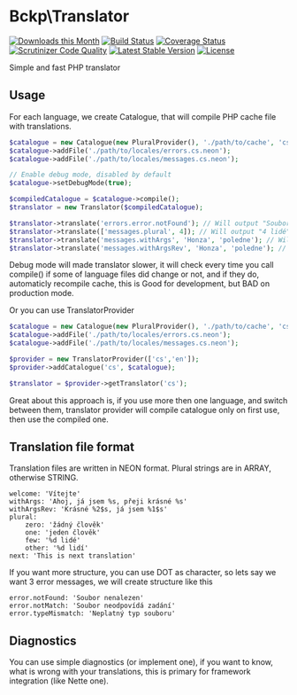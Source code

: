 Bckp\Translator
====================

[![Downloads this Month](https://img.shields.io/packagist/dm/bckp/translator-core.svg)](https://packagist.org/packages/bckp/translator-core)
[![Build Status](https://travis-ci.org/bckp/translator-core.svg?branch=master)](https://travis-ci.org/bckp/translator-core)
[![Coverage Status](https://coveralls.io/repos/github/bckp/translator-core/badge.svg?branch=master)](https://coveralls.io/github/bckp/translator-core?branch=master)
[![Scrutinizer Code Quality](https://scrutinizer-ci.com/g/bckp/translator-core/badges/quality-score.png?b=master)](https://scrutinizer-ci.com/g/bckp/translator-core/?branch=master)
[![Latest Stable Version](https://poser.pugx.org/bckp/translator-core/v/stable)](https://packagist.org/packages/bckp/translator-core)
[![License](https://img.shields.io/badge/license-New%20BSD-blue.svg)](https://github.com/nette/application/blob/master/license.md)

Simple and fast PHP translator

Usage
-----
For each language, we create Catalogue, that will compile PHP cache file with translations.
```php
$catalogue = new Catalogue(new PluralProvider(), './path/to/cache', 'cs');
$catalogue->addFile('./path/to/locales/errors.cs.neon');
$catalogue->addFile('./path/to/locales/messages.cs.neon');

// Enable debug mode, disabled by default
$catalogue->setDebugMode(true);

$compiledCatalogue = $catalogue->compile();
$translator = new Translator($compiledCatalogue);

$translator->translate('errors.error.notFound'); // Will output "Soubor nenalezen"
$translator->translate(['messages.plural', 4]); // Will output "4 lidé"
$translator->translate('messages.withArgs', 'Honza', 'poledne'); // Will output "Ahoj, já jsem Honza, přeji krásné poledne"
$translator->translate('messages.withArgsRev', 'Honza', 'poledne'); // Will output "Krásné poledne, já jsem Honza"
```

Debug mode will made translator slower, it will check every time you call compile() if some of language files did change or not, and if they do, automaticly recompile cache, this is Good for development, but BAD on production mode.

Or you can use TranslatorProvider
```php
$catalogue = new Catalogue(new PluralProvider(), './path/to/cache', 'cs');
$catalogue->addFile('./path/to/locales/errors.cs.neon');
$catalogue->addFile('./path/to/locales/messages.cs.neon');

$provider = new TranslatorProvider(['cs','en']);
$provider->addCatalogue('cs', $catalogue);

$translator = $provider->getTranslator('cs');
```

Great about this approach is, if you use more then one language, and switch between them, translator provider will compile catalogue only on first use, then use the compiled one.


Translation file format
-----------------------
Translation files are written in NEON format. Plural strings are in ARRAY, otherwise STRING.
```neon
welcome: 'Vítejte'
withArgs: 'Ahoj, já jsem %s, přeji krásné %s'
withArgsRev: 'Krásné %2$s, já jsem %1$s'
plural:
	zero: 'žádný člověk'
	one: 'jeden člověk'
	few: '%d lidé'
	other: '%d lidí'
next: 'This is next translation'
```
If you want more structure, you can use DOT as character, so lets say we want 3 error messages, we will create structure like this
```neon
error.notFound: 'Soubor nenalezen'
error.notMatch: 'Soubor neodpovídá zadání'
error.typeMismatch: 'Neplatný typ souboru'
```

Diagnostics
-----------
You can use simple diagnostics (or implement one), if you want to know, what is wrong with your translations, this is primary for framework integration (like Nette one).


